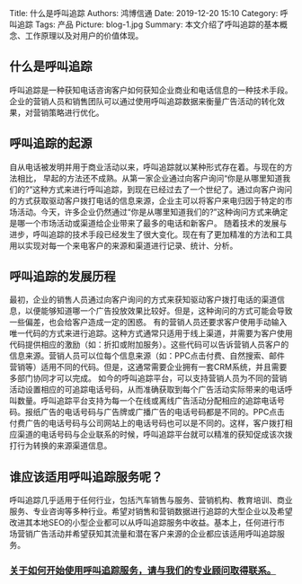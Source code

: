 Title: 什么是呼叫追踪
Authors: 鸿博信通
Date: 2019-12-20 15:10
Category: 呼叫追踪
Tags: 产品
Picture: blog-1.jpg
Summary: 本文介绍了呼叫追踪的基本概念、工作原理以及对用户的价值体现。

## 什么是呼叫追踪
呼叫追踪是一种获知电话咨询客户如何获知企业商业和电话信息的一种技术手段。企业的营销人员和销售团队可以通过使用呼叫追踪数据来衡量广告活动的转化效果，对营销策略进行优化。

## 呼叫追踪的起源
自从电话被发明并用于商业活动以来，呼叫追踪就以某种形式存在着。与现在的方法相比， 早起的方法还不成熟。从第一家企业通过向客户询问“你是从哪里知道我们的?”这种方式来进行呼叫追踪，到现在已经过去了一个世纪了。通过向客户询问的方式获取驱动客户拨打电话的信息来源，企业主可以将客户来电归因于特定的市场活动。今天，许多企业仍然通过“你是从哪里知道我们的?”这种询问方式来确定是哪一个市场活动或渠道给企业带来了最多的电话和新客户。
随着技术的发展与进步，呼叫追踪的技术手段已经发生了很大变化。现在有了更加精准的方法和工具用以实现对每一个来电客户的来源和渠道进行记录、统计、分析。

## 呼叫追踪的发展历程
最初，企业的销售人员通过向客户询问的方式来获知驱动客户拨打电话的渠道信息，以便能够知道哪一个广告投放效果比较好。但是，这种询问的方式可能会导致一些偏差，也会给客户造成一定的困惑。
有的营销人员还要求客户使用手动输入唯一代码的方式来进行追踪。这种方式通常只适用于线上渠道，并需要为客户使用代码提供相应的激励（如：折扣或附加服务）。这些代码可以告诉营销人员客户的信息来源。营销人员可以位每个信息来源（如：PPC点击付费、自然搜索、邮件营销等）适用不同的代码。但是，这通常需要企业拥有一套CRM系统，并且需要多部门协同才可以完成。
如今的呼叫追踪平台，可以支持营销人员为不同的营销活动设置相应的可追踪电话号码，从而准确获取到每个广告活动实际带来的电话呼叫数量。呼叫追踪平台支持为每一个在线或离线广告活动分配相应的追踪电话号码。报纸广告的电话号码与广告牌或广播广告的电话号码都是不同的。PPC点击付费广告的电话号码与公司网站上的电话号码也可以是不同的。这样，客户拨打相应渠道的电话号码与企业联系的时候，呼叫追踪平台就可以精准的获知促成该次拨打行为转换的来源渠道信息。

## 谁应该适用呼叫追踪服务呢？
呼叫追踪几乎适用于任何行业，包括汽车销售与服务、营销机构、教育培训、商业服务、专业咨询等多种行业。希望对销售和营销数据进行追踪的大型企业以及希望改进其本地SEO的小型企业都可以从呼叫追踪服务中收益。基本上，任何进行市场营销广告活动并希望获知其流量和潜在客户来源的企业都应该适用呼叫追踪服务。 

### [关于如何开始使用呼叫追踪服务，请与我们的专业顾问取得联系。](/contact.html)